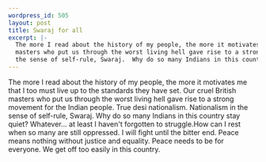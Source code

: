```yaml
--- 
wordpress_id: 505
layout: post
title: Swaraj for all
excerpt: |-
  The more I read about the history of my people, the more it motivates me that I too must live up to the standards they have set.  Our cruel British
  masters who put us through the worst living hell gave rise to a strong movement for the Indian people.  True desi nationalism.  Nationalism in
  the sense of self-rule, Swaraj.  Why do so many Indians in this country stay quiet?  Whatever... at least I haven't forgotten to struggle.
---
```

The more I read about the history of my people, the more it motivates me that I too must live up to the standards they have set.  Our cruel British
masters who put us through the worst living hell gave rise to a strong movement for the Indian people.  True desi nationalism.  Nationalism in
the sense of self-rule, Swaraj.  Why do so many Indians in this country stay quiet?  Whatever... at least I haven't forgotten to struggle.<!--more-->How can I rest when so many are still oppressed.  I will fight until the bitter end.  Peace means nothing without justice and equality.  Peace needs to be for everyone.  We get off too easily in this country.
